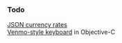 ### Todo
[JSON currency rates](http://fixer.io)  
[Venmo-style keyboard](https://github.com/venmo/VENCalculatorInputView) in Objective-C  
